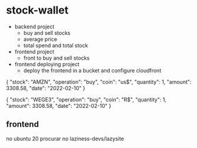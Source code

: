 # stock-wallet

* backend project
  * buy and sell stocks
  * average price
  * total spend and total stock
* frontend project
    * front to buy and sell stocks
* frontend deploying project
    * deploy the frontend in a bucket and configure cloudfront

{
    "stock": "AMZN",
    "operation": "buy",
    "coin": "us$",
    "quantity": 1,
    "amount": 3308.58,
    "date": "2022-02-10"
}

{
    "stock": "WEGE3",
    "operation": "buy",
    "coin": "R$",
    "quantity": 1,
    "amount": 3308.58,
    "date": "2022-02-10"
}

## frontend

no ubuntu 20 procurar no laziness-devs/lazysite